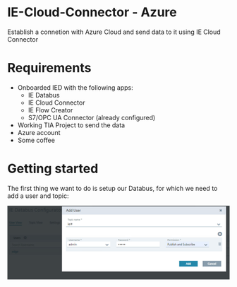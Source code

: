 # IE-Cloud-Connector - Azure
Establish a connetion with Azure Cloud and send data to it using IE Cloud Connector

# Requirements

- Onboarded IED with the following apps:
  - IE Databus
  - IE Cloud Connector
  - IE Flow Creator
  - S7/OPC UA Connector (already configured)
- Working TIA Project to send the data
- Azure account
- Some coffee

# Getting started

The first thing we want to do is setup our Databus, for which we need to add a user and topic:

![Add user](https://github.com/JustCapo/IE-Cloud-Connector.-Azure/blob/main/Images/IE_Databus.png)

